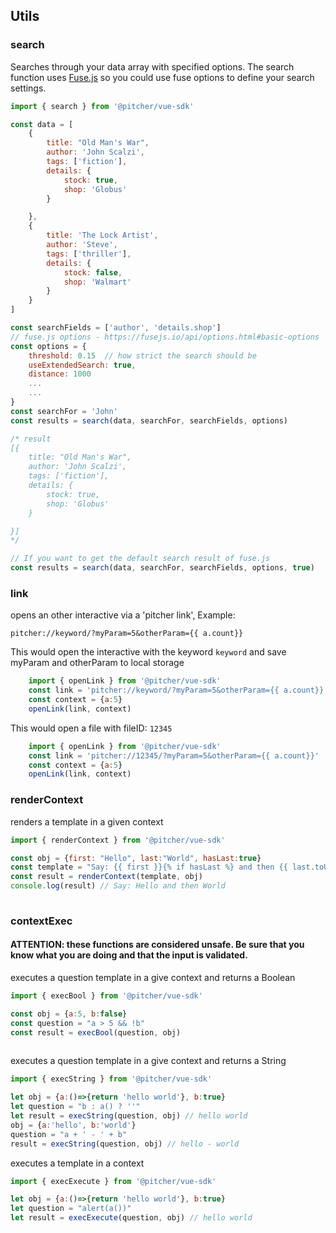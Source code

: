 
## Utils

### search

Searches through your data array with specified options. The search function uses [Fuse.js](https://fusejs.io/) so you could use fuse options to define your search settings.


```javascript
import { search } from '@pitcher/vue-sdk'

const data = [
    {
        title: "Old Man's War",
        author: 'John Scalzi',
        tags: ['fiction'],
        details: {
            stock: true,
            shop: 'Globus'
        }

    },
    {
        title: 'The Lock Artist',
        author: 'Steve',
        tags: ['thriller'],
        details: {
            stock: false,
            shop: 'Walmart'
        }
    }
]

const searchFields = ['author', 'details.shop']
// fuse.js options - https://fusejs.io/api/options.html#basic-options
const options = {
    threshold: 0.15  // how strict the search should be
    useExtendedSearch: true,
    distance: 1000
    ...
    ...
}
const searchFor = 'John'
const results = search(data, searchFor, searchFields, options)

/* result
[{
    title: "Old Man's War",
    author: 'John Scalzi',
    tags: ['fiction'],
    details: {
        stock: true,
        shop: 'Globus'
    }

}]
*/

// If you want to get the default search result of fuse.js
const results = search(data, searchFor, searchFields, options, true)
```


### link

opens an other interactive via a 'pitcher link', Example:

`pitcher://keyword/?myParam=5&otherParam={{ a.count}}`

This would open the interactive with the keyword `keyword` and save myParam and otherParam to local storage

```javascript
    import { openLink } from '@pitcher/vue-sdk'
    const link = 'pitcher://keyword/?myParam=5&otherParam={{ a.count}}'
    const context = {a:5}
    openLink(link, context)
```

This would open a file with fileID: `12345`

```javascript
    import { openLink } from '@pitcher/vue-sdk'
    const link = 'pitcher://12345/?myParam=5&otherParam={{ a.count}}'
    const context = {a:5}
    openLink(link, context)
```


### renderContext

renders a template in a given context

```javascript
import { renderContext } from '@pitcher/vue-sdk'

const obj = {first: "Hello", last:"World", hasLast:true}
const template = "Say: {{ first }}{% if hasLast %} and then {{ last.toUpperCase() }}{% endif %}"
const result = renderContext(template, obj)
console.log(result) // Say: Hello and then World
    
```



### contextExec

#### ATTENTION: these functions are considered unsafe. Be sure that you know what you are doing and that the input is validated.

executes a question template in a give context and returns a Boolean

```javascript
import { execBool } from '@pitcher/vue-sdk'

const obj = {a:5, b:false}
const question = "a > 5 && !b"
const result = execBool(question, obj)
    
``` 
executes a question template in a give context and returns a String

```javascript
import { execString } from '@pitcher/vue-sdk'

let obj = {a:()=>{return 'hello world'}, b:true}
let question = "b : a() ? ''"
let result = execString(question, obj) // hello world
obj = {a:'hello', b:'world'}
question = "a + ' - ' + b"
result = execString(question, obj) // hello - world
``` 

executes a template in a context

```javascript
import { execExecute } from '@pitcher/vue-sdk'

let obj = {a:()=>{return 'hello world'}, b:true}
let question = "alert(a())"
let result = execExecute(question, obj) // hello world
   
``` 
